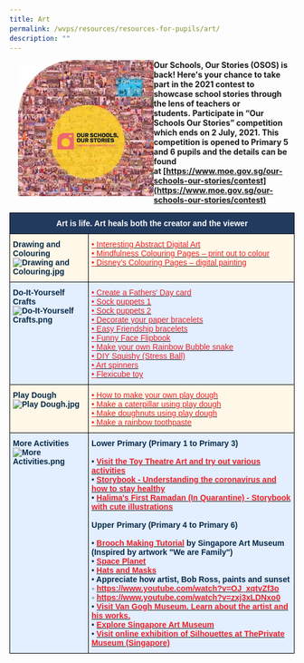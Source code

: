 ```yaml
---
title: Art
permalink: /wvps/resources/resources-for-pupils/art/
description: ""
---
```

<img src="/images/OSOS%202021%20Photo%20and%20Video%20Contest.jpeg" style="width:240px;height:240px;margin-left:15px;" align = "left">

**Our Schools, Our Stories (OSOS) is back! Here's your chance to take part in the 2021 contest to showcase school stories through the lens of teachers or students. Participate in “Our Schools Our Stories” competition which ends on 2 July, 2021. This competition is opened to Primary 5 and 6 pupils and the details can be found at [https://www.moe.gov.sg/our-schools-our-stories/contest](https://www.moe.gov.sg/our-schools-our-stories/contest)**

<style type="text/css">
.tg  {border-collapse:collapse;border-spacing:0;}
.tg td{border-color:black;border-style:solid;border-width:1px;font-family:Arial, sans-serif;font-size:14px;
  overflow:hidden;padding:10px 5px;word-break:normal;}
.tg th{border-color:black;border-style:solid;border-width:1px;font-family:Arial, sans-serif;font-size:14px;
  font-weight:normal;overflow:hidden;padding:10px 5px;word-break:normal;}
.tg .tg-91ac{background-color:#E3EEFF;color:#042847;font-weight:bold;text-align:left;vertical-align:top}
.tg .tg-2vm6{background-color:#FFF8E8;color:#EC1F26;text-align:left;text-decoration:underline;vertical-align:top}
.tg .tg-gcor{background-color:#223A5E;color:#FFF;font-weight:bold;text-align:center;vertical-align:top}
.tg .tg-t72d{background-color:#E3EEFF;color:#EC1F26;text-align:left;text-decoration:underline;vertical-align:top}
.tg .tg-ha5v{background-color:#FFF8E8;color:#042847;font-weight:bold;text-align:left;vertical-align:top}
</style>
<table class="tg">
<thead>
  <tr>
    <th class="tg-gcor" colspan="2">Art is life. Art heals both the creator and the viewer</th>
  </tr>
</thead>
<tbody>
  <tr>
    <td class="tg-ha5v">Drawing and Colouring<br><img src="https://westviewpri.moe.edu.sg/qql/slot/u539/2021/HBL%20update/Website%20HBL%20update%202021/Art%20and%20Music/Drawing%20and%20Colouring.jpg" alt="Drawing and Colouring.jpg"></td>
    <td class="tg-2vm6"><span style="font-weight:400;font-style:normal">•</span> <a href="http://bomomo.com/" target="_blank" rel="noopener noreferrer"><span style="color:#EC1F26">Interesting Abstract Digital Art</span></a><br><span style="font-weight:400;font-style:normal">•</span> <a href="https://www.bestcoloringpagesforkids.com/mindfulness-coloring-pages.html" target="_blank" rel="noopener noreferrer"><span style="color:#EC1F26">Mindfulness Colouring Pages – print out to colour</span></a><br><span style="font-weight:400;font-style:normal">•</span> <a href="https://lol.disney.com/games/coloring-pages" target="_blank" rel="noopener noreferrer"><span style="color:#EC1F26">Disney’s Colouring Pages – digital painting</span></a></td>
  </tr>
  <tr>
    <td class="tg-91ac">Do-It-Yourself Crafts<br><img src="https://westviewpri.moe.edu.sg/qql/slot/u539/2021/HBL%20update/Website%20HBL%20update%202021/Art%20and%20Music/Do-It-Yourself%20Crafts.png" alt="Do-It-Yourself Crafts.png" width="132" height="133"></td>
    <td class="tg-t72d"><span style="font-weight:400;font-style:normal">•</span> <a href="https://www.thebestideasforkids.com/fathers-day-handprint-craft/" target="_blank" rel="noopener noreferrer"><span style="color:#EC1F26">Create a Fathers' Day card</span></a><br><span style="font-weight:400;font-style:normal">•</span> <a href="https://www.youtube.com/watch?v=Li8c_fB1tUM" target="_blank" rel="noopener noreferrer"><span style="color:#EC1F26">Sock puppets 1</span></a><br><span style="font-weight:400;font-style:normal">•</span> <a href="https://www.youtube.com/watch?v=e-mfUBQE3_s" target="_blank" rel="noopener noreferrer"><span style="color:#EC1F26">Sock puppets 2</span></a><br><span style="font-weight:400;font-style:normal">•</span> <a href="https://picklebums.com/make-folded-paper-bracelets/" target="_blank" rel="noopener noreferrer"><span style="color:#EC1F26">Decorate your paper bracelets</span></a><br><span style="font-weight:400;font-style:normal">•</span> <a href="https://www.thesprucecrafts.com/easy-friendship-bracelets-4846523" target="_blank" rel="noopener noreferrer"><span style="color:#EC1F26">Easy Friendship bracelets</span></a><br><span style="font-weight:400;font-style:normal">•</span> <a href="https://iheartcraftythings.com/diy-funny-face-flip-book.html" target="_blank" rel="noopener noreferrer"><span style="color:#EC1F26">Funny Face Flipbook</span></a><br><span style="font-weight:400;font-style:normal">•</span> <a href="http://www.housingaforest.com/rainbow-bubble-snakes/" target="_blank" rel="noopener noreferrer"><span style="color:#EC1F26">Make your own Rainbow Bubble snake</span></a><br><span style="font-weight:400;font-style:normal">•</span> <a href="https://www.youtube.com/watch?v=gHOp22_Sjqg" target="_blank" rel="noopener noreferrer"><span style="color:#EC1F26">DIY Squishy (Stress Ball)</span></a><br><span style="font-weight:400;font-style:normal">•</span> <a href="https://babbledabbledo.com/diy-spin-art-art-spinners-from-steam-play-learn/" target="_blank" rel="noopener noreferrer"><span style="color:#EC1F26">Art spinners</span></a><br><span style="font-weight:400;font-style:normal">•</span> <a href="https://babbledabbledo.com/simple-diy-toy-flexicube-blocks/" target="_blank" rel="noopener noreferrer"><span style="color:#EC1F26">Flexicube toy</span></a></td>
  </tr>
  <tr>
    <td class="tg-ha5v">Play Dough<br><img src="https://westviewpri.moe.edu.sg/qql/slot/u539/2021/HBL%20update/Website%20HBL%20update%202021/Art%20and%20Music/Play%20Dough.jpg" alt="Play Dough.jpg" width="132" height="88"></td>
    <td class="tg-2vm6"><span style="font-weight:400;font-style:normal">•</span> <a href="https://www.youtube.com/watch?v=jv73CEzY1jg" target="_blank" rel="noopener noreferrer"><span style="color:#EC1F26">How to make your own play dough</span></a><br><span style="font-weight:400;font-style:normal">•</span> <a href="https://www.youtube.com/watch?v=lJw8c-Hh7v4" target="_blank" rel="noopener noreferrer"><span style="color:#EC1F26">Make a caterpillar using play dough</span></a><br><span style="font-weight:400;font-style:normal">•</span> <a href="https://www.youtube.com/watch?v=gi9UViU6Wuk" target="_blank" rel="noopener noreferrer"><span style="color:#EC1F26">Make doughnuts using play dough</span></a><br><span style="font-weight:400;font-style:normal">•</span> <a href="https://www.youtube.com/watch?v=eDFfMnPtYGI" target="_blank" rel="noopener noreferrer"><span style="color:#EC1F26">Make a rainbow toothpaste</span></a> </td>
  </tr>
  <tr>
    <td class="tg-91ac">More Activities<br><img src="https://westviewpri.moe.edu.sg/qql/slot/u539/2021/HBL%20update/Website%20HBL%20update%202021/Art%20and%20Music/More%20Activities.png" alt="More Activities.png" width="132" height="99"></td>
    <td class="tg-91ac">Lower Primary (Primary 1 to Primary 3)<br><br><span style="font-weight:400;font-style:normal">•</span> <a href="http://toytheater.com/category/art/" target="_blank" rel="noopener noreferrer"><span style="color:#EC1F26">Visit the Toy Theatre Art and try out various activities</span></a><br><span style="font-weight:400;font-style:normal">•</span> <a href="https://drive.google.com/file/d/1s1XIfgTX8qcqRYYC04cFoEmZZgTRB9UR/view?usp=sharing" target="_blank" rel="noopener noreferrer"><span style="color:#EC1F26">Storybook - Understanding the coronavirus and how to stay healthy</span></a><br><span style="font-weight:400;font-style:normal">•</span> <a href="https://drive.google.com/file/d/1TqMhtGU4wkcBhV45WGN6UPCyrrBCQhWX/view?usp=sharing" target="_blank" rel="noopener noreferrer"><span style="color:#EC1F26">Halima's First Ramadan (In Quarantine) - Storybook with cute illustrations</span></a><br><br>Upper Primary (Primary 4 to Primary 6)<br><br><span style="font-weight:400;font-style:normal">•</span> <a href="https://www.facebook.com/singaporeartmuseum/videos/248291479557110/" target="_blank" rel="noopener noreferrer"><span style="color:#EC1F26">Brooch Making Tutorial</span></a> <span style="font-weight:bold">by Singapore Art Museum (Inspired by artwork "We are Family")</span><br><span style="font-weight:400;font-style:normal">•</span> <a href="https://www.youtube.com/watch?v=fjj5zLH0C8UitI" target="_blank" rel="noopener noreferrer"><span style="color:#EC1F26">Space Planet</span></a><br><span style="font-weight:400;font-style:normal">•</span> <a href="https://www.youtube.com/watch?v=ifQBQisZXDA" target="_blank" rel="noopener noreferrer"><span style="color:#EC1F26">Hats and Masks</span></a><br><span style="font-weight:400;font-style:normal">•</span> Appreciate how artist, Bob Ross, paints and sunset  <br><span style="font-style:normal">◦</span> <a href="https://www.youtube.com/watch?v=OJ_xqtvZf3o" target="_blank" rel="noopener noreferrer"><span style="color:#EC1F26">https://www.youtube.com/watch?v=OJ_xqtvZf3o</span></a><br><span style="font-style:normal">◦</span> <a href="https://www.youtube.com/watch?v=zxj3xLDNxo0" target="_blank" rel="noopener noreferrer"><span style="color:#EC1F26">https://www.youtube.com/watch?v=zxj3xLDNxo0</span></a><br><span style="font-weight:400;font-style:normal">•</span> <a href="https://artsandculture.google.com/partner/van-gogh-museum?hl=en" target="_blank" rel="noopener noreferrer"><span style="color:#EC1F26">Visit Van Gogh Museum. Learn about the artist and his works.</span></a><br><span style="font-weight:400;font-style:normal">•</span> <a href="https://artsandculture.google.com/partner/singapore-art-museum" target="_blank" rel="noopener noreferrer"><span style="color:#EC1F26">Explore Singapore Art Museum</span></a><br><span style="font-weight:400;font-style:normal">•</span> <a href="https://theprivatemuseum.wixsite.com/silhouettes" target="_blank" rel="noopener noreferrer"><span style="color:#EC1F26">Visit online exhibition of Silhouettes at ThePrivate Museum (Singapore)</span></a></td>
  </tr>
</tbody>
</table>

